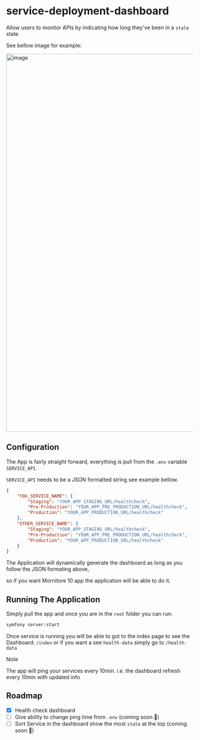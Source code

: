 # service-deployment-dashboard

Allow users to monitor APIs by indicating how long they've been in a `stale` state

See bellow image for example:

<img width="1662" height="1014" alt="image" src="https://github.com/user-attachments/assets/6ac40f8e-1132-4094-9131-4dfc57df9ee2" />

## Configuration
The App is fairly straight forward, everything is pull from the `.env` variable `SERVICE_API`.

`SERVICE_API` needs to be a JSON formatted string see example bellow.

```JSON
{
    "YOU_SERVICE_NAME": {
        "Staging": "YOUR_APP_STAGING_URL/healthcheck",
        "Pre-Production": "YOUR_APP_PRE_PRODUCTION_URL/healthcheck",
        "Production": "YOUR_APP_PRODUCTION_URL/healthcheck"
    },
    "OTHER_SERVICE_NAME": {
        "Staging": "YOUR_APP_STAGING_URL/healthcheck",
        "Pre-Production": "YOUR_APP_PRE_PRODUCTION_URL/healthcheck",
        "Production": "YOUR_APP_PRODUCTION_URL/healthcheck"
    }
}
```

The Application will dynamically generate the dashboard as long as you follow the JSON formating above, 

so if you want Mornitore 10 app the application will be able to do it.

## Running The Application
Simply pull the app and once you are in the `root` folder you can run:

```bash
symfony server:start
```

Once service is running you will be able to got to the index page to see the Dashboard:
`/index` or if you want a see `health-data` simply go to `/health-data`

>[!note]
> The app will ping your services every 10min. i.e. the dashboard refresh every 10min with updated info

## Roadmap
- [x] Health check dashboard
- [ ] Give ability to change ping time from `.env` (coming soon 🚀)
- [ ] Sort Service in the dashboard show the most `stale` at the top (coming soon 🚀)

